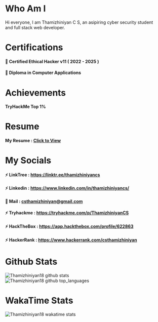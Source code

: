 <!-- ### Hi there 👋-->

<!--
**Thamizhiniyan18/Thamizhiniyan18** is a ✨ _special_ ✨ repository because its `README.md` (this file) appears on your GitHub profile.

Here are some ideas to get you started:

- 🔭 I’m currently working on ...
- 🌱 I’m currently learning ...
- 👯 I’m looking to collaborate on ...
- 🤔 I’m looking for help with ...
- 💬 Ask me about ...
- 📫 How to reach me: ...
- 😄 Pronouns: ...
- ⚡ Fun fact: ...
-->

# Who Am I

Hi everyone, I am Thamizhiniyan C S, an asipiring cyber security student and full stack web developer.

# Certifications
#### 🙌 Certified Ethical Hacker v11 ( 2022 - 2025 )
#### 🙌 Diploma in Computer Applications

# Achievements

#### TryHackMe Top 1%

# Resume

#### My Resume : [Click to View](https://drive.google.com/file/d/1__r0XvWteqQUaioZrCBgMMylPrCFlJuG/view?usp=sharing)

# My Socials

#### ⚡  LinkTree    : https://linktr.ee/thamizhiniyancs
#### ⚡  Linkedin    : https://www.linkedin.com/in/thamizhiniyancs/
#### 📧  Mail        : csthamizhiniyan@gmail.com
#### ⚡  Tryhackme   : https://tryhackme.com/p/ThamizhiniyanCS
#### ⚡  HackTheBox  : https://app.hackthebox.com/profile/622863
#### ⚡  HackerRank  : https://www.hackerrank.com/csthamizhiniyan

# Github Stats
![Thamizhiniyan18 github stats](https://github-readme-stats.vercel.app/api?username=Thamizhiniyan18&count_private=true&theme=tokyonight)  
![Thamizhiniyan18 github top_languages](https://github-readme-stats.vercel.app/api/top-langs?username=Thamizhiniyan18&show_icons=true&locale=en&layout=compact&theme=tokyonight)

# WakaTime Stats
![Thamizhiniyan18 wakatime stats](https://github-readme-stats.vercel.app/api/wakatime?username=Thamizhiniyan18&theme=tokyonight)




